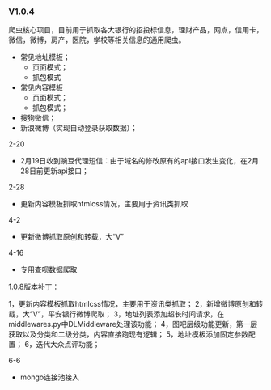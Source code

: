 ### V1.0.4
  爬虫核心项目，目前用于抓取各大银行的招投标信息，理财产品，网点，信用卡，
微信，微博，房产，医院，学校等相关信息的通用爬虫。
- 常见地址模板；
  - 页面模式；
  - 抓包模式
- 常见内容模板
  - 页面模式；
  - 抓包模式；
- 搜狗微信；
- 新浪微博（实现自动登录获取数据）；

2-20
- 2月19日收到豌豆代理短信：由于域名的修改原有的api接口发生变化，在2月28日前更新api接口；

2-28
- 更新内容模板抓取htmlcss情况，主要用于资讯类抓取

4-2

- 更新微博抓取原创和转载，大“V”

4-16
- 专用查呗数据爬取

1.0.8版本补丁：

1，更新内容模板抓取htmlcss情况，主要用于资讯类抓取；
2，新增微博原创和转载，大“V”，平安银行微博爬取；
3，地址列表添加超长时间请求，在middlewares.py中DLMiddleware处理该功能；
4，图吧层级功能更新，第一层获取以及分类和二级分类，内容直接跑现有逻辑；
5，地址模板添加固定参数配置；
6，迭代大众点评功能；


6-6

- mongo连接池接入

